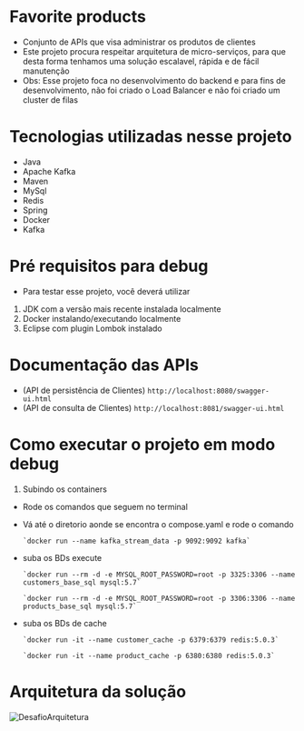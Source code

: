 # Favorite products 

* Conjunto de APIs que visa administrar os produtos de clientes
* Este projeto procura respeitar arquitetura de micro-serviços, para que desta forma tenhamos uma solução escalavel, rápida e de fácil manutenção
* Obs: Esse projeto foca no desenvolvimento do backend e para fins de desenvolvimento, não foi criado o Load Balancer e não foi criado um cluster de filas

# Tecnologias utilizadas nesse projeto

* Java 
* Apache Kafka 
* Maven 
* MySql
* Redis
* Spring 
* Docker
* Kafka 

# Pré requisitos para debug

* Para testar esse projeto, você deverá utilizar

1. JDK com a versão mais recente instalada localmente 
2. Docker instalando/executando localmente 
3. Eclipse com plugin Lombok instalado

# Documentação das APIs 
  * (API de persistência de Clientes) `http://localhost:8080/swagger-ui.html`
  * (API de consulta de Clientes) `http://localhost:8081/swagger-ui.html`

# Como executar o projeto em modo debug 

1. Subindo os containers
  * Rode os comandos que seguem no terminal 
  * Vá até o diretorio aonde se encontra o compose.yaml e rode o comando 
  
        `docker run --name kafka_stream_data -p 9092:9092 kafka`
  
  * suba os BDs execute 
  
        `docker run --rm -d -e MYSQL_ROOT_PASSWORD=root -p 3325:3306 --name customers_base_sql mysql:5.7`
  
        `docker run --rm -d -e MYSQL_ROOT_PASSWORD=root -p 3306:3306 --name products_base_sql mysql:5.7`
  
  * suba os BDs de cache 

        `docker run -it --name customer_cache -p 6379:6379 redis:5.0.3`
  
        `docker run -it --name product_cache -p 6380:6380 redis:5.0.3`

# Arquitetura da solução 

![DesafioArquitetura](https://user-images.githubusercontent.com/56052145/110580285-1468b680-8147-11eb-8839-e73186a7c7b1.png)
